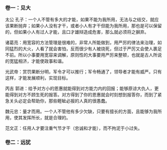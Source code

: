 
### 卷一：见大

太公 孔子：一个人不管有多大的才能，如果不能为我所用，无法与之结交，就应该果断抛弃；如果小人没有才干，或者小人有才干但能为我所用，那也是可以保留的，但如果小人有过人才能，且口才雄辩造成危害，那么就必须将之摒弃。

诸葛亮：用宽容的方法管理是很难的，非常人所能做到，用严厉的律法来治理，如同猛烈的大火，人看了就会害怕，反而很少有人被烧死，但过于严厉又会使人裹足不前。所以小事要用宽容来调解，原则性的大事要用严厉来整顿，也就是古人所说的宽猛相济，才能使政事和谐。

光武帝：赏罚果断分明，军令才可以推行；军令畅通了，领导者才能有威严。只有这样，才能发展顺利，实现目标。

丙吉 郭进：给予对方小的恩惠就能得到对方能力内的回报；能够原谅大仇人，更能得到对方不顾生死的报答。对方得到了你的恩惠就会时刻想到报答你，而到了紧急关头必定会帮助你，那些睚眦必报的人真的很愚蠢。

魏元忠：量才而用。一个人不管他有多少欠缺，只要有擅长的方面，且能够为我所用，使其发挥所长，就是合理的。

范文正：任用人才要注重气节才干（忠诚和才能），而不拘泥于小过失。

### 卷二：远犹
